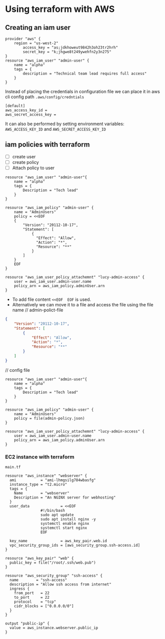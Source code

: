 # Using terraform with AWS

## Creating an iam user
```hcl
provider "aws" {
	region = "us-west-2"
		access_key = "as;jdkhoweut9842h3oh23tr2hrh"
		secret_key = "k;jhgwe8t249ywehfn2y3n275"
}
resource "aws_iam_user" "admin-user" {
	name = "alpha"
	tags = {
		description = "Technical team lead requires full access"
	}
}
```

Instead of placing the credentials in configuration file we can place it in aws cli config path `.aws/config/credntials`
```config
[default]
aws_access_key_id =
aws_secret_access_key =
```

It can also be performed by setting environment variables: `AWS_ACCESS_KEY_ID` and `AWS_SECRET_ACCESS_KEY_ID`

## iam policies with terraform

- [ ] create user
- [ ] create policy
- [ ] Attach policy to user

```hcl
resource "aws_iam_user" "admin-user"{
	name = "alpha"
	tags = {
		Description = "Tech lead"
	}
}

resource "aws_iam_policy" "admin-user" {
	name = "AdminUsers"
	policy = <<EOF
	{
		"Version": "20112-10-17",
		"Statement": [
			{
			  "Effect": "Allow",
			  "Action": "*",
			  "Resource": "**"
			}
		]
	}
	EOF
}

resource "aws_iam_user_policy_attachemnt" "lucy-admin-access" {
	user = aws_iam_user.admin-user.name
	policy_arn = aws_iam_policy.adminUser.arn
}
```

- To add file content `<<EOF  EOF` is used.
- Alternatively we can move it to a file and access the file using the file name
// admin-polict-file
```json
{
	"Version": "20112-10-17",
	"Statement": [
		{
			"Effect": "Allow",
			"Action": "*",
			"Resource": "**"
		}
	]
}
```

// config file

```hcl
resource "aws_iam_user" "admin-user"{
	name = "alpha"
	tags = {
		Description = "Tech lead"
	}
}

resource "aws_iam_policy" "admin-user" {
	name = "AdminUsers"
	policy = file(admin-policy.json)
}

resource "aws_iam_user_policy_attachemnt" "lucy-admin-access" {
	user = aws_iam_user.admin-user.name
	policy_arn = aws_iam_policy.adminUser.arn
}
```

### EC2 instance with terraform

`main.tf`

```hcl
resource "aws_instance" "webserver" {
  ami           = "ami-lhmgsilg784wbasfg"
  instance_type = "t2.micro"
  tags = {
    Name        = "webserver"
    Description = "An NGINX server for webhosting"
  }
  user_data              = <<EOF
                #!/bin/bash
                sudo apt update
                sudo apt install nginx -y
                systemctl enable nginx
                systemctl start nginx
                EOF

  key_name               = aws_key_pair.web.id
  vpc_security_group_ids = [aws_security_group.ssh-access.id]
}

resource "aws_key_pair" "web" {
  public_key = file("/root/.ssh/web.pub")
}

resource "aws_security_group" "ssh-access" {
  name        = "ssh-access"
  description = "Allow ssh access from internet"
  ingress {
    from_port   = 22
    to_port     = 22
    protocol    = "tcp"
    cidr_blocks = ["0.0.0.0/0"]
  }
}

output "public-ip" {
  value = aws_instance.webserver.public_ip
}
```
